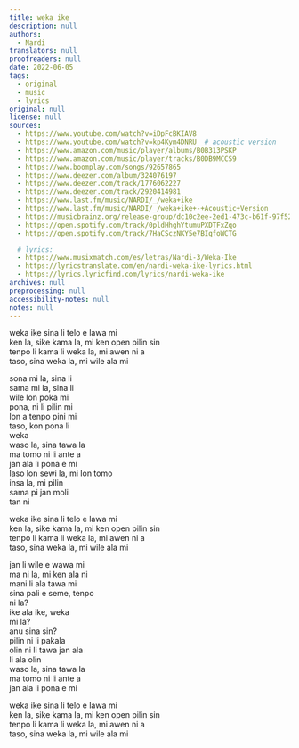 ```yaml
---
title: weka ike
description: null
authors:
  - Nardi
translators: null
proofreaders: null
date: 2022-06-05
tags:
  - original
  - music
  - lyrics
original: null
license: null
sources:
  - https://www.youtube.com/watch?v=iDpFcBKIAV8
  - https://www.youtube.com/watch?v=kp4Kym4DNRU  # acoustic version
  - https://www.amazon.com/music/player/albums/B0B313PSKP
  - https://www.amazon.com/music/player/tracks/B0DB9MCCS9
  - https://www.boomplay.com/songs/92657865
  - https://www.deezer.com/album/324076197
  - https://www.deezer.com/track/1776062227
  - https://www.deezer.com/track/2920414981
  - https://www.last.fm/music/NARDI/_/weka+ike
  - https://www.last.fm/music/NARDI/_/weka+ike+-+Acoustic+Version
  - https://musicbrainz.org/release-group/dc10c2ee-2ed1-473c-b61f-97f525aa30ca
  - https://open.spotify.com/track/0pldHhghYtumuPXDTFxZqo
  - https://open.spotify.com/track/7HaCSczNKY5e7BIqfoWCTG

  # lyrics:
  - https://www.musixmatch.com/es/letras/Nardi-3/Weka-Ike
  - https://lyricstranslate.com/en/nardi-weka-ike-lyrics.html
  - https://lyrics.lyricfind.com/lyrics/nardi-weka-ike
archives: null
preprocessing: null
accessibility-notes: null
notes: null
---
```


weka ike sina li telo e lawa mi  \
ken la, sike kama la, mi ken open pilin sin  \
tenpo li kama li weka la, mi awen ni a  \
taso, sina weka la, mi wile ala mi 

sona mi la, sina li  \
sama mi la, sina li  \
wile lon poka mi  \
pona, ni li pilin mi  \
lon a tenpo pini mi  \
taso, kon pona li  \
weka  \
waso la, sina tawa la  \
ma tomo ni li ante a  \
jan ala li pona e mi  \
laso lon sewi la, mi lon tomo  \
insa la, mi pilin  \
sama pi jan moli  \
tan ni 

weka ike sina li telo e lawa mi  \
ken la, sike kama la, mi ken open pilin sin  \
tenpo li kama li weka la, mi awen ni a  \
taso, sina weka la, mi wile ala mi 

jan li wile e wawa mi  \
ma ni la, mi ken ala ni  \
mani li ala tawa mi  \
sina pali e seme, tenpo  \
ni la?  \
ike ala ike, weka  \
mi la?  \
anu sina sin?  \
pilin ni li pakala  \
olin ni li tawa jan ala  \
li ala olin  \
waso la, sina tawa la  \
ma tomo ni li ante a  \
jan ala li pona e mi 

weka ike sina li telo e lawa mi  \
ken la, sike kama la, mi ken open pilin sin  \
tenpo li kama li weka la, mi awen ni a  \
taso, sina weka la, mi wile ala mi
